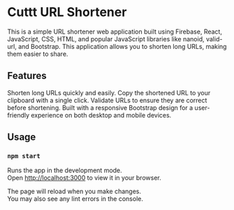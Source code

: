 
# Cuttt URL Shortener
This is a simple URL shortener web application built using Firebase, React, JavaScript, CSS, HTML, and popular JavaScript libraries like nanoid, valid-url, and Bootstrap. This application allows you to shorten long URLs, making them easier to share.

## Features
Shorten long URLs quickly and easily.
Copy the shortened URL to your clipboard with a single click.
Validate URLs to ensure they are correct before shortening.
Built with a responsive Bootstrap design for a user-friendly experience on both desktop and mobile devices.

## Usage

### `npm start`

Runs the app in the development mode.\
Open [http://localhost:3000](http://localhost:3000) to view it in your browser.

The page will reload when you make changes.\
You may also see any lint errors in the console.